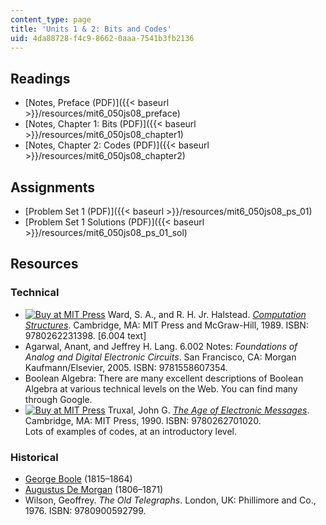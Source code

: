 ```yaml
---
content_type: page
title: 'Units 1 & 2: Bits and Codes'
uid: 4da88728-f4c9-8662-0aaa-7541b3fb2136
---
```


Readings
--------

*   [Notes, Preface (PDF)]({{< baseurl >}}/resources/mit6_050js08_preface)
*   [Notes, Chapter 1: Bits (PDF)]({{< baseurl >}}/resources/mit6_050js08_chapter1)
*   [Notes, Chapter 2: Codes (PDF)]({{< baseurl >}}/resources/mit6_050js08_chapter2)

Assignments
-----------

*   [Problem Set 1 (PDF)]({{< baseurl >}}/resources/mit6_050js08_ps_01)
*   [Problem Set 1 Solutions (PDF)]({{< baseurl >}}/resources/mit6_050js08_ps_01_sol)

Resources
---------

### Technical

*   [![Buy at MIT Press](/images/mp_logo.gif)](https://mitpress.mit.edu/9780262231398) Ward, S. A., and R. H. Jr. Halstead. [_Computation Structures_](https://mitpress.mit.edu/9780262231398). Cambridge, MA: MIT Press and McGraw-Hill, 1989. ISBN: 9780262231398. \[6.004 text\]
*   Agarwal, Anant, and Jeffrey H. Lang. 6.002 Notes: _Foundations of Analog and Digital Electronic Circuits_. San Francisco, CA: Morgan Kaufmann/Elsevier, 2005. ISBN: 9781558607354.
*   Boolean Algebra: There are many excellent descriptions of Boolean Algebra at various technical levels on the Web. You can find many through Google.
*   [![Buy at MIT Press](/images/mp_logo.gif)](https://mitpress.mit.edu/9780262701020) Truxal, John G. [_The Age of Electronic Messages_](https://mitpress.mit.edu/9780262701020). Cambridge, MA: MIT Press, 1990. ISBN: 9780262701020.  
    Lots of examples of codes, at an introductory level.

### Historical

*   [George Boole](http://www-groups.dcs.st-andrews.ac.uk/~history/Biographies/Boole.html) (1815–1864)
*   [Augustus De Morgan](http://www-groups.dcs.st-andrews.ac.uk/~history/Biographies/De_Morgan.html) (1806–1871)
*   Wilson, Geoffrey. _The Old Telegraphs_. London, UK: Phillimore and Co., 1976. ISBN: 9780900592799.